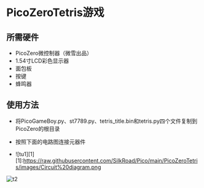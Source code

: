 # PicoZeroTetris游戏
## 所需硬件
- PicoZero微控制器（微雪出品）
- 1.54寸LCD彩色显示器
- 面包板
- 按键
- 蜂鸣器

## 使用方法
- 将PicoGameBoy.py、st7789.py、tetris_title.bin和tetris.py四个文件复制到PicoZero的根目录
- 按照下面的电路图连接元器件

- ![tu1][1]
[1]:https://raw.githubusercontent.com/SilkRoad/Pico/main/PicoZeroTetris/images/Circuit%20diagram.png

![t2](https://www.waveshare.net/photo/LCD/1.54inch-LCD-Module/1.54inch-LCD-Module-3.jpg)


